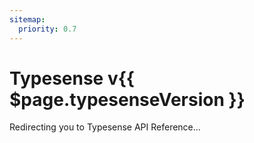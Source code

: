 ```yaml
---
sitemap:
  priority: 0.7
---
```


# Typesense v{{ $page.typesenseVersion }}

<meta http-equiv="refresh" :content="`0; url=${$site.base}${$page.typesenseVersion}/api/`">

Redirecting you to <RouterLink :to="`/${$page.typesenseVersion}/api/`">Typesense API Reference</RouterLink>...
